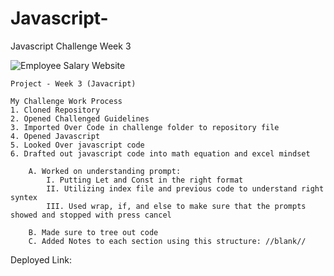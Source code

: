 # Javascript-
Javascript Challenge Week 3

![Employee Salary Website](/Javascript-/Assets/Rec.gif)


    Project - Week 3 (Javacript) 

    My Challenge Work Process
    1. Cloned Repository
    2. Opened Challenged Guidelines
    3. Imported Over Code in challenge folder to repository file
    4. Opened Javascript 
    5. Looked Over javascript code
    6. Drafted out javascript code into math equation and excel mindset 

        A. Worked on understanding prompt:
            I. Putting Let and Const in the right format
            II. Utilizing index file and previous code to understand right syntex 
            III. Used wrap, if, and else to make sure that the prompts showed and stopped with press cancel

        B. Made sure to tree out code
        C. Added Notes to each section using this structure: //blank//

Deployed Link: 